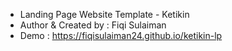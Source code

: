 - Landing Page Website Template - Ketikin
- Author & Created by : Fiqi Sulaiman
- Demo : https://fiqisulaiman24.github.io/ketikin-lp
